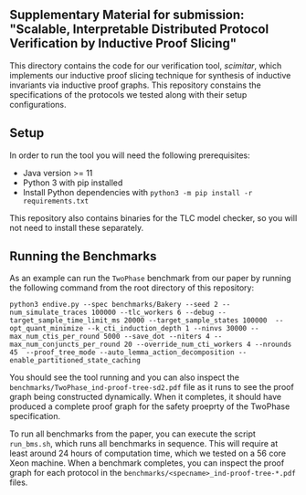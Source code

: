 ## Supplementary Material for submission: "Scalable, Interpretable Distributed Protocol Verification by Inductive Proof Slicing"

This directory contains the code for our verification tool, *scimitar*, which implements our inductive proof slicing technique for synthesis of inductive invariants via inductive proof graphs. This repository constains the specifications of the protocols we tested along with their setup configurations.

## Setup

In order to run the tool you will need the following prerequisites:

- Java version >= 11
- Python 3 with pip installed
- Install Python dependencies with `python3 -m pip install -r requirements.txt`

This repository also contains binaries for the TLC model checker, so you will not need to install these separately. 

## Running the Benchmarks

As an example can run the `TwoPhase` benchmark from our paper by running the following command from the root directory of this repository:

```
python3 endive.py --spec benchmarks/Bakery --seed 2 --num_simulate_traces 100000 --tlc_workers 6 --debug --target_sample_time_limit_ms 20000 --target_sample_states 100000  --opt_quant_minimize --k_cti_induction_depth 1 --ninvs 30000 --max_num_ctis_per_round 5000 --save_dot --niters 4 --max_num_conjuncts_per_round 20 --override_num_cti_workers 4 --nrounds 45  --proof_tree_mode --auto_lemma_action_decomposition --enable_partitioned_state_caching
```

You should see the tool running and you can also inspect the `benchmarks/TwoPhase_ind-proof-tree-sd2.pdf` file as it runs to see the proof graph being constructed dynamically. When it completes, it should have produced a complete proof graph for the safety proeprty of the TwoPhase specification.

To run all benchmarks from the paper, you can execute the script `run_bms.sh`, which runs all benchmarks in sequence. This will require at least around 24 hours of computation time, which we tested on a 56 core Xeon machine. When a benchmark completes, you can inspect the proof graph for each protocol in the `benchmarks/<specname>_ind-proof-tree-*.pdf` files.